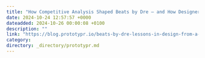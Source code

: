 ```yaml
---
title: "How Competitive Analysis Shaped Beats by Dre – and How Designers Can Use It Too!"
date: 2024-10-24 12:57:57 +0000
dateadded: 2024-10-26 00:00:08 +0100
description: ""
link: "https://blog.prototypr.io/beats-by-dre-lessons-in-design-from-a-former-marketer-9cc5dff46ce2?source=rss----eb297ea1161a---4"
category:
directory: _directory/prototypr.md
---
```

